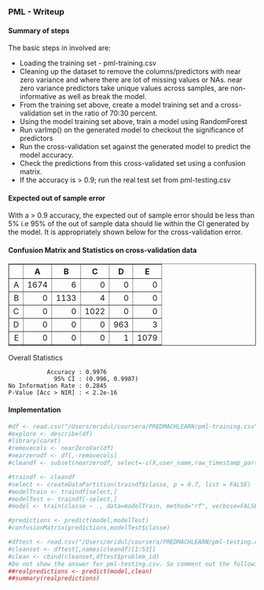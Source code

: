 ### PML - Writeup
#### Summary of steps
The basic steps in involved are:
   * Loading the training set - pml-training.csv
   * Cleaning up the dataset to remove the columns/predictors with near zero variance and where there are lot of missing values or NAs. near zero variance predictors take unique values across samples, are non-informative as well as break the model.
   * From the training set above, create a model training set and a cross-validation set in the ratio of 70:30 percent.
   * Using the model training set above, train a model using RandomForest
   * Run varImp() on the generated model to checkout the significance of predictors
   * Run the cross-validation set against the generated model to predict the model accuracy.
   * Check the predictions from this cross-validated set using a confusion matrix.
   * If the accuracy is > 0.9; run the real test set from pml-testing.csv

#### Expected out of sample error
With a > 0.9 accuracy, the expected out of sample error should be less than 5% i.e 95% of the out of sample data should lie within the CI generated by the model. It is appropriately shown below for the cross-validation error.

#### Confusion Matrix and Statistics on cross-validation data

<!-- html table generated in R 3.1.1 by xtable 1.7-4 package -->
<!-- Mon Sep 22 00:48:54 2014 -->
<table border=1>
<tr> <th>  </th> <th> A </th> <th> B </th> <th> C </th> <th> D </th> <th> E </th>  </tr>
  <tr> <td align="right"> A </td> <td align="right"> 1674 </td> <td align="right">   6 </td> <td align="right">   0 </td> <td align="right">   0 </td> <td align="right">   0 </td> </tr>
  <tr> <td align="right"> B </td> <td align="right">   0 </td> <td align="right"> 1133 </td> <td align="right">   4 </td> <td align="right">   0 </td> <td align="right">   0 </td> </tr>
  <tr> <td align="right"> C </td> <td align="right">   0 </td> <td align="right">   0 </td> <td align="right"> 1022 </td> <td align="right">   0 </td> <td align="right">   0 </td> </tr>
  <tr> <td align="right"> D </td> <td align="right">   0 </td> <td align="right">   0 </td> <td align="right">   0 </td> <td align="right"> 963 </td> <td align="right">   3 </td> </tr>
  <tr> <td align="right"> E </td> <td align="right">   0 </td> <td align="right">   0 </td> <td align="right">   0 </td> <td align="right">   1 </td> <td align="right"> 1079 </td> </tr>
   </table>

Overall Statistics
                                         
               Accuracy : 0.9976         
                 95% CI : (0.996, 0.9987)
    No Information Rate : 0.2845         
    P-Value [Acc > NIR] : < 2.2e-16
    
#### Implementation

```r
#df <- read.csv("/Users/mridul/coursera/PREDMACHLEARN/pml-training.csv")
#explore <- describe(df)
#library(caret)
#removecols <- nearZeroVar(df)
#nearzerodf <- df[,-removecols]
#cleandf <- subset(nearzerodf, select=-c(X,user_name,raw_timestamp_part_1,raw_timestamp_part_2,cvtd_timestamp,var_accel_forearm,amplitude_pitch_forearm,min_pitch_forearm,max_picth_forearm,var_yaw_dumbbell,stddev_yaw_dumbbell,avg_yaw_dumbbell,var_pitch_dumbbell,stddev_pitch_dumbbell,avg_pitch_dumbbell,var_roll_dumbbell,stddev_roll_dumbbell,avg_roll_dumbbell,var_accel_dumbbell,amplitude_pitch_dumbbell,amplitude_roll_dumbbell,min_pitch_dumbbell,min_roll_dumbbell,max_picth_dumbbell,max_roll_dumbbell,max_roll_belt,max_picth_belt,min_roll_belt,min_pitch_belt,amplitude_roll_belt,amplitude_pitch_belt,var_total_accel_belt, avg_roll_belt,stddev_roll_belt, var_roll_belt,avg_pitch_belt, stddev_pitch_belt,var_pitch_belt,avg_yaw_belt,stddev_yaw_belt,var_yaw_belt,var_accel_arm,max_picth_arm,max_yaw_arm,min_yaw_arm,amplitude_yaw_arm))

#traindf <- cleandf
#select <- createDataPartition(traindf$classe, p = 0.7, list = FALSE)
#modelTrain <- traindf[select,]
#modelTest <- traindf[-select,]
#model <- train(classe ~ ., data=modelTrain, method="rf", verbose=FALSE)
```

```r
#predictions <- predict(model,modelTest)
#confusionMatrix(predictions,modelTest$classe)

#dftest <- read.csv("/Users/mridul/coursera/PREDMACHLEARN/pml-testing.csv")
#cleanset <- dftest[,names(cleandf)[1:53]]
#clean <- cbind(cleanset,dftest$problem_id)
#Do not show the answer for pml-testing.csv. So comment out the following; though it works with 100% accuracy on pml-testing.csv
##realpredictions <- predict(model,clean)
##summary(realpredictions)
```
